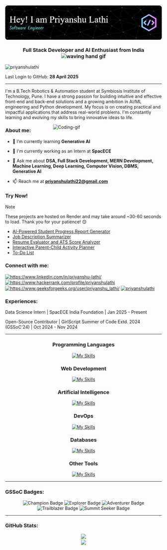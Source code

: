 <!-- BANNER -->
<p align="center"><img align="center" alt="Banner" src="./others/github-header-image.png"></p><h3 align="center">Full Stack Developer and AI Enthusiast from India <img src="https://user-images.githubusercontent.com/72663882/171687151-bb31c996-c9d2-49c8-b593-734946893b23.gif" alt="waving hand gif" aria-hidden="true" width="40" /></h3>

<p align="left"> <img src="https://komarev.com/ghpvc/?username=priyanshulathi&label=Profile%20views&color=0e75b6&style=flat" alt="priyanshulathi" /> </p>

Last Login to GitHub: **28 April 2025**

---

<p>I'm a B.Tech Robotics & Automation student at Symbiosis Institute of Technology, Pune. I have a strong passion for building intuitive and effective front-end and back-end solutions and a growing ambition in AI/ML engineering and Python development. My focus is on creating practical and impactful applications that address real-world problems. I'm constantly learning and evolving my skills to bring innovative ideas to life.</p>

<img align="right" alt="Coding-gif" width="350" src="https://raw.githubusercontent.com/TheDudeThatCode/TheDudeThatCode/master/Assets/Developer.gif"/>

<!-- ABOUT ME -->
<h3 align="left">About me:</h3>

<!-- - 🔭 I’m currently working on ** **-->

- 🌱 I’m currently learning **Generative AI**

- 🔭 I'm currently working as an Intern at **SpacECE**

- 💬 Ask me about **DSA, Full Stack Development, MERN Development, Machine Learning, Deep Learning, Computer Vision, DBMS, Generative AI**

- 📫 Reach me at **priyanshulathi22@gmail.com**

<h3 align="left">Try Now!</h3>

> [!NOTE]
> These projects are hosted on Render and may take around ~30-60 seconds to load. Thank you for your patience! 😊

- [AI-Powered Student Progress Report Generator](https://ai-student-progress-report-generator.onrender.com)
- [Job Description Summarizer](https://job-description-summarizer.onrender.com/)
- [Resume Evaluator and ATS Score Analyzer](https://resume-evaluator-and-ats-score-analyzer.onrender.com/)
- [Interactive Parent-Child Activity Planner](https://interactive-parent-child-activity-planner.onrender.com/)
- [To-Do List](https://priyanshus-to-do-list.onrender.com/)

<!-- SOCIAL MEDIA -->
<h3 align="left">Connect with me:</h3>
<p align="left">
<a href="https://www.linkedin.com/in/priyanshu-lathi/" target="blank"><img align="center" src="https://raw.githubusercontent.com/rahuldkjain/github-profile-readme-generator/master/src/images/icons/Social/linked-in-alt.svg" alt="https://www.linkedin.com/in/priyanshu-lathi/" height="30" width="40" /></a>
<a href="https://www.hackerrank.com/profile/priyanshulathi" target="blank"><img align="center" src="https://raw.githubusercontent.com/rahuldkjain/github-profile-readme-generator/master/src/images/icons/Social/hackerrank.svg" alt="https://www.hackerrank.com/profile/priyanshulathi" height="30" width="40" /></a>
<a href="https://www.geeksforgeeks.org/user/priyanshu_lathi/" target="blank"><img align="center" src="https://raw.githubusercontent.com/rahuldkjain/github-profile-readme-generator/master/src/images/icons/Social/geeks-for-geeks.svg" alt="https://www.geeksforgeeks.org/user/priyanshu_lathi/" height="30" width="40" /></a>
<a href="https://www.leetcode.com/priyanshulathi" target="blank"><img align="center" src="https://raw.githubusercontent.com/rahuldkjain/github-profile-readme-generator/master/src/images/icons/Social/leet-code.svg" alt="priyanshulathi" height="30" width="40" /></a>
</p>

<!-- EXPERIENCES -->
<h3 align="left">Experiences:</h2>
<p align = "Left">Data Science Intern | SpacECE India Foundation | Jan 2025 - Present</p>
<p align = "Left">Open-Source Contributor | GirlScript Summer of Code Extd. 2024 (GSSoC'24) | Oct 2024 - Nov 2024</p>

---

<!-- SKILLS -->
<h3 align="center">Programming Languages</h3>
<div align="center">
  <a href="#">
    <img src="https://skillicons.dev/icons?i=c,cpp,java,python" alt="My Skills">
  </a>
</div>

<h3 align="center">Web Development</h3>
<div align="center">
  <a href="#">
    <img src="https://skillicons.dev/icons?i=html,css,js,bootstrap,nodejs,express,npm,flask&perline=4" alt="My Skills">
  </a>
</div>

<h3 align="center">Artificial Intelligence</h3>
<div align="center">
  <a href="#">
    <img src="https://skillicons.dev/icons?i=sklearn,tensorflow,opencv" alt="My Skills">
  </a>
</div>

<h3 align="center">DevOps</h3>
<div align="center">
  <a href="#">
    <img src="https://skillicons.dev/icons?i=git,github,gitlab,bash,linux,ubuntu" alt="My Skills">
  </a>
</div>

<h3 align="center">Databases</h3>
<div align="center">
  <a href="#">
    <img src="https://skillicons.dev/icons?i=mysql,mongodb,sqlite" alt="My Skills">
  </a>
</div>

<h3 align="center">Other Tools</h3>
<div align="center">
  <a href="#">
    <img src="https://skillicons.dev/icons?i=postman,figma,vscode,pycharm,eclipse,md,ros,matlab,arduino&perline=5" alt="My Skills">
  </a>
</div>

---

<h3 align="left">GSSoC Badges:</h3>
<p align="center"> <img src="https://github.com/user-attachments/assets/15c1cefa-75d8-4c50-b274-59804732a15d" alt="Champion Badge" width="120" height="120"/> <img src="https://github.com/user-attachments/assets/c16683ff-3eca-464b-9807-0619adf73e7d" alt="Explorer Badge" width="120" height="120"/> <img src="https://github.com/user-attachments/assets/09ca671c-e4b2-456d-961b-84f6492ba515" alt="Adventurer Badge" width="120" height="120"/> <img src="https://github.com/user-attachments/assets/d4f916d8-521c-4886-bcb2-60e74b8ad148" alt="Trailblazer Badge" width="120" height="120"/> <img src="https://github.com/user-attachments/assets/bc1aecd0-387e-4545-b5fb-e77843386dff" alt="Summit Seeker Badge" width="120" height="120"/> </p>

---

<!-- GITHUB STATS -->
<h3 align="left">GitHub Stats:</h3>

<div align="center">
  <a href="#">
    <img src="https://bad-apple-github-readme.vercel.app/api?username=PriyanshuLathi&show_icons=true&count_private=true&line_height=20&icon_color=00b3ff&theme=blue-green&title_color=00b3ff" alt=" ">
  </a>
</div>

<div align="center">
  <a href="#">
    <img src="https://github-readme-mwendwa.vercel.app/api/top-langs/?username=PriyanshuLathi&layout=donut&count_private=true&theme=blue-green&title_color=00b3ff&hide=Jupyter%20Notebook" alt=" ">
</div>
